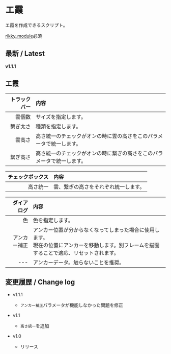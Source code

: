 # エ霞

エ霞を作成できるスクリプト。

[rikky_module](https://hazumurhythm.com/wev/amazon/?script=rikkymodulea2Z)必須

## 最新 / Latest

**v1.1.1**

## エ霞

| トラックバー | 内容 |
| -: | :- |
| 雲個数 | サイズを指定します。 |
| 繋ぎ太さ | 種類を指定します。 |
| 雲高さ | 高さ統一のチェックがオンの時に雲の高さをこのパラメータで統一します。 |
| 繋ぎ高さ | 高さ統一のチェックがオンの時に繋ぎの高さをこのパラメータで統一します。 |

| チェックボックス | 内容 |
| -: | :- |
| 高さ統一 | 雲、繋ぎの高さをそれぞれ統一します。 |

| ダイアログ | 内容 |
| -: | :- |
| 色 | 色を指定します。 |
| アンカー補正 | アンカー位置が分からなくなってしまった場合に使用します。<br>現在の位置にアンカーを移動します。別フレームを描画することで適応、リセットされます。 |
| --- | アンカーデータ。触らないことを推奨。 |

## 変更履歴 / Change log

- v1.1.1
    - `アンカー補正`パラメータが機能しなかった問題を修正

- v1.1
    - `高さ統一`を追加

- v1.0
    - リリース
